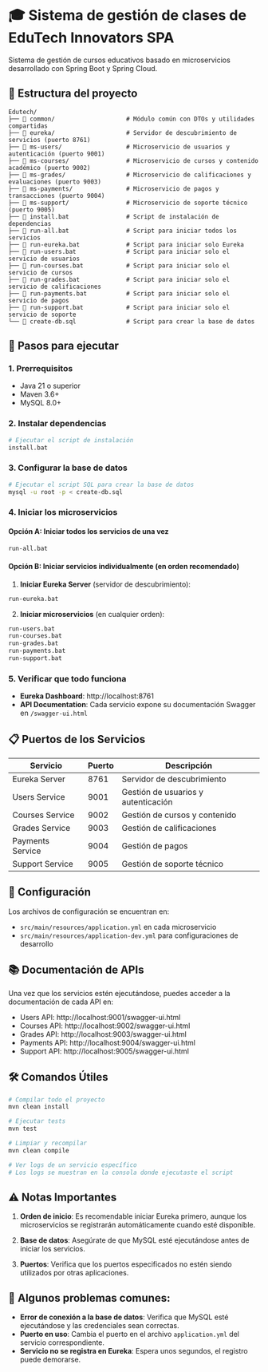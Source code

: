 # 🎓 Sistema de gestión de clases de EduTech Innovators SPA

Sistema de gestión de cursos educativos basado en microservicios desarrollado con Spring Boot y Spring Cloud.

## 📁 Estructura del proyecto

```
Edutech/
├── 📁 common/                    # Módulo común con DTOs y utilidades compartidas
├── 📁 eureka/                    # Servidor de descubrimiento de servicios (puerto 8761)
├── 📁 ms-users/                  # Microservicio de usuarios y autenticación (puerto 9001)
├── 📁 ms-courses/                # Microservicio de cursos y contenido académico (puerto 9002)
├── 📁 ms-grades/                 # Microservicio de calificaciones y evaluaciones (puerto 9003)
├── 📁 ms-payments/               # Microservicio de pagos y transacciones (puerto 9004)
├── 📁 ms-support/                # Microservicio de soporte técnico (puerto 9005)
├── 📄 install.bat                # Script de instalación de dependencias
├── 📄 run-all.bat                # Script para iniciar todos los servicios
├── 📄 run-eureka.bat             # Script para iniciar solo Eureka
├── 📄 run-users.bat              # Script para iniciar solo el servicio de usuarios
├── 📄 run-courses.bat            # Script para iniciar solo el servicio de cursos
├── 📄 run-grades.bat             # Script para iniciar solo el servicio de calificaciones
├── 📄 run-payments.bat           # Script para iniciar solo el servicio de pagos
├── 📄 run-support.bat            # Script para iniciar solo el servicio de soporte
└── 📄 create-db.sql              # Script para crear la base de datos
```

## 🚀 Pasos para ejecutar

### 1. Prerrequisitos
- Java 21 o superior
- Maven 3.6+
- MySQL 8.0+

### 2. Instalar dependencias
```bash
# Ejecutar el script de instalación
install.bat
```

### 3. Configurar la base de datos
```bash
# Ejecutar el script SQL para crear la base de datos
mysql -u root -p < create-db.sql
```

### 4. Iniciar los microservicios

#### Opción A: Iniciar todos los servicios de una vez
```bash
run-all.bat
```

#### Opción B: Iniciar servicios individualmente (en orden recomendado)

1. **Iniciar Eureka Server** (servidor de descubrimiento):
```bash
run-eureka.bat
```

2. **Iniciar microservicios** (en cualquier orden):
```bash
run-users.bat
run-courses.bat
run-grades.bat
run-payments.bat
run-support.bat
```

### 5. Verificar que todo funciona

- **Eureka Dashboard**: http://localhost:8761
- **API Documentation**: Cada servicio expone su documentación Swagger en `/swagger-ui.html`

## 📋 Puertos de los Servicios

| Servicio | Puerto | Descripción |
|----------|--------|-------------|
| Eureka Server | 8761 | Servidor de descubrimiento |
| Users Service | 9001 | Gestión de usuarios y autenticación |
| Courses Service | 9002 | Gestión de cursos y contenido |
| Grades Service | 9003 | Gestión de calificaciones |
| Payments Service | 9004 | Gestión de pagos |
| Support Service | 9005 | Gestión de soporte técnico |

## 🔧 Configuración

Los archivos de configuración se encuentran en:
- `src/main/resources/application.yml` en cada microservicio
- `src/main/resources/application-dev.yml` para configuraciones de desarrollo

## 📚 Documentación de APIs

Una vez que los servicios estén ejecutándose, puedes acceder a la documentación de cada API en:
- Users API: http://localhost:9001/swagger-ui.html
- Courses API: http://localhost:9002/swagger-ui.html
- Grades API: http://localhost:9003/swagger-ui.html
- Payments API: http://localhost:9004/swagger-ui.html
- Support API: http://localhost:9005/swagger-ui.html

## 🛠️ Comandos Útiles

```bash
# Compilar todo el proyecto
mvn clean install

# Ejecutar tests
mvn test

# Limpiar y recompilar
mvn clean compile

# Ver logs de un servicio específico
# Los logs se muestran en la consola donde ejecutaste el script
```

## ⚠️ Notas Importantes

1. **Orden de inicio**: Es recomendable iniciar Eureka primero, aunque los microservicios se registrarán automáticamente cuando esté disponible.

2. **Base de datos**: Asegúrate de que MySQL esté ejecutándose antes de iniciar los servicios.

3. **Puertos**: Verifica que los puertos especificados no estén siendo utilizados por otras aplicaciones.


## 🐛 Algunos problemas comunes:

- **Error de conexión a la base de datos**: Verifica que MySQL esté ejecutándose y las credenciales sean correctas.
- **Puerto en uso**: Cambia el puerto en el archivo `application.yml` del servicio correspondiente.
- **Servicio no se registra en Eureka**: Espera unos segundos, el registro puede demorarse.

